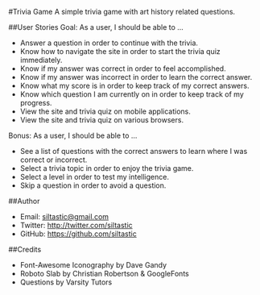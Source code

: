 #Trivia Game
A simple trivia game with art history related questions.

##User Stories
Goal: As a user, I should be able to ...

* Answer a question in order to continue with the trivia.
* Know how to navigate the site in order to start the trivia quiz immediately.
* Know if my answer was correct in order to feel accomplished.
* Know if my answer was incorrect in order to learn the correct answer.
* Know what my score is in order to keep track of my correct answers.
* Know which question I am currently on in order to keep track of my progress.
* View the site and trivia quiz on mobile applications.
* View the site and trivia quiz on various browsers.


Bonus: As a user, I should be able to ...

* See a list of questions with the correct answers to learn where I was correct or incorrect.
* Select a trivia topic in order to enjoy the trivia game.
* Select a level in order to test my intelligence.
* Skip a question in order to avoid a question.

##Author
- Email: siltastic@gmail.com
- Twitter: http://twitter.com/siltastic
- GitHub: https://github.com/siltastic

##Credits
- Font-Awesome Iconography by Dave Gandy
- Roboto Slab by Christian Robertson & GoogleFonts
- Questions by Varsity Tutors